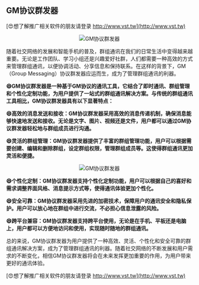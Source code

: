 ## **GM协议群发器**

[😍想了解推广相关软件的朋友请登录 http://www.vst.tw](http://www.vst.tw)

 <center><img src="https://vst.tw/MP4/tuiguang/png/0.png" alt="GM协议群发器"></center>

随着社交网络的发展和智能手机的普及，群组通讯在我们的日常生活中变得越来越重要。无论是工作团队、学习小组还是兴趣爱好社群，人们都需要一种高效的方式来管理群组通讯，以便协调活动、分享信息和保持联系。在这样的背景下，GM（Group Messaging）协议群发器应运而生，成为了管理群组通讯的利器。

**😄GM协议群发器是一种基于GM协议的通讯工具，它结合了即时通讯、群组管理和个性化定制功能，为用户提供了一站式的群组通讯解决方案。与传统的群组通讯工具相比，GM协议群发器具有以下显著特点：**

**😄高效的消息发送和接收：GM协议群发器采用高效的消息传递机制，确保消息能够快速地发送和接收。无论是文字、图片、视频还是文件，用户都可以通过GM协议群发器轻松地与群组成员进行沟通。**

**😄灵活的群组管理：GM协议群发器提供了丰富的群组管理功能，用户可以根据需要创建、编辑和删除群组，设定群组权限，管理群组成员等。这使得群组通讯更加灵活和便捷。**

 <center><img src="https://vst.tw/MP4/tuiguang/png/8.png" alt="GM协议群发器"></center>

**😄个性化定制：GM协议群发器支持个性化定制功能，用户可以根据自己的喜好和需求调整界面风格、消息提示方式等，使得通讯体验更加个性化。**

**😄安全可靠：GM协议群发器采用先进的加密技术，保障用户的通讯安全和隐私保护。用户可以放心地在群组中进行交流，不必担心信息泄露的风险。**

**😄跨平台兼容：GM协议群发器支持跨平台使用，无论是在手机、平板还是电脑上，用户都可以方便地访问和使用，实现随时随地的群组通讯。**

总的来说，GM协议群发器为用户提供了一种高效、灵活、个性化和安全可靠的群组通讯解决方案，成为了管理群组通讯的利器。随着社交网络的不断发展和用户需求的不断变化，相信GM协议群发器将会在未来发挥更加重要的作用，为用户带来更好的通讯体验。

[😍想了解推广相关软件的朋友请登录 http://www.vst.tw](http://www.vst.tw)



